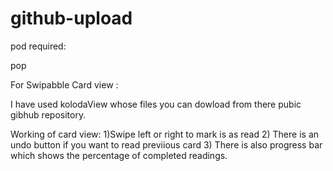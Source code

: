 # github-upload

pod required:

pop

For Swipabble Card view :

I have used kolodaView whose files you can dowload from there pubic gibhub repository.

Working of card view:
1)Swipe left or right to mark is as read 
2) There is an undo button if you want to read previious card
3) There is also progress bar which shows the percentage of completed readings. 
